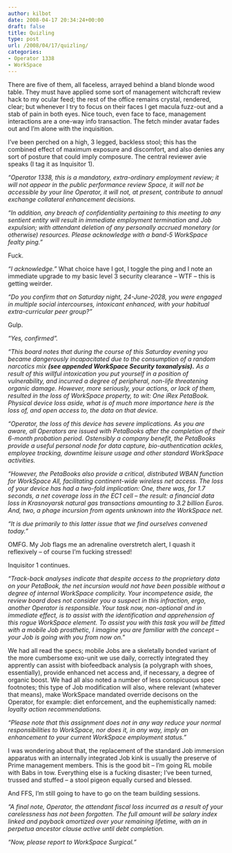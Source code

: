 ```yaml
---
author: kilbot
date: 2008-04-17 20:34:24+00:00
draft: false
title: Quizling
type: post
url: /2008/04/17/quizling/
categories:
- Operator 1338
- WorkSpace
---
```


There are five of them, all faceless, arrayed behind a bland blonde wood table. They must have applied some sort of management witchcraft review hack to my ocular feed; the rest of the office remains crystal, rendered, clear; but whenever I try to focus on their faces I get macula fuzz-out and a stab of pain in both eyes. Nice touch, even face to face, management interactions are a one-way info transaction. The fetch minder avatar fades out and I’m alone with the inquisition.

I’ve been perched on a high, 3 legged, backless stool; this has the combined effect of maximum exposure and discomfort, and also denies any sort of posture that could imply composure. The central reviewer avie speaks (I tag it as Inquisitor 1).

_“Operator 1338, this is a mandatory, extra-ordinary employment review; it will not appear in the public performance review Space, it will not be accessible by your line Operator, it will not, at present, contribute to annual exchange collateral enhancement decisions._

_“In addition, any breach of confidentiality pertaining to this meeting to any sentient entity will result in immediate employment termination and Job expulsion; with attendant deletion of any personally accrued monetary (or otherwise) resources. Please acknowledge with a band-5 WorkSpace fealty ping.”_

Fuck.

_“I acknowledge.”_ What choice have I got, I toggle the ping and I note an immediate upgrade to my basic level 3 security clearance – WTF – this is getting weirder.

_“Do you confirm that on Saturday night, 24-June-2028, you were engaged in multiple social intercourses, intoxicant enhanced, with your habitual extra-curricular peer group?”_

Gulp.

_“Yes, confirmed”._

_“This board notes that during the course of this Saturday evening you became dangerously incapacitated due to the consumption of a random narcotics mix **(see appended WorkSpace Security toxanalysis).** As a result of this willful intoxication you put yourself in a position of vulnerability, and incurred a degree of peripheral, non-life threatening organic damage. However, more seriously, your actions, or lack of them, resulted in the loss of WorkSpace property, to wit: One iRex PetaBook. Physical device loss aside, what is of much more importance here is the loss of, and open access to, the data on that device._

_“Operator, the loss of this device has severe implications. As you are aware, all Operators are issued with PetaBooks after the completion of their 6-month probation period. Ostensibly a company benefit, the PetaBooks provide a useful personal node for data capture, bio-authentication ackles, employee tracking, downtime leisure usage and other standard WorkSpace activities._

_“However, the PetaBooks also provide a critical, distributed WBAN function for WorkSpace All, facilitating continent-wide wireless net access. The loss of your device has had a two-fold implication: One, there was, for 1.7 seconds, a net coverage loss in the EC1 cell – the result: a financial data loss in Krasnoyarsk natural gas transactions amounting to 3.2 billion Euros. And, two, a phage incursion from agents unknown into the WorkSpace net._

_“It is due primarily to this latter issue that we find ourselves convened today.”_

OMFG. My Job flags me an adrenaline overstretch alert, I quash it reflexively – of course I’m fucking stressed!

Inquisitor 1 continues.

_“Track-back analyses indicate that despite access to the proprietary data on your PetaBook, the net incursion would not have been possible without a degree of internal WorkSpace complicity. Your incompetence aside, the review board does not consider you a suspect in this infraction, ergo, another Operator is responsible. Your task now, non-optional and in immediate effect, is to assist with the identification and apprehension of this rogue WorkSpace element. To assist you with this task you will be fitted with a mobile Job prosthetic, I imagine you are familiar with the concept – your Job is going with you from now on."_

We had all read the specs; mobile Jobs are a skeletally bonded variant of the more cumbersome exo-unit we use daily, correctly integrated they apprently can assist with biofeedback analysis (a polygraph with shoes, essentially), provide enhanced net access and, if necessary, a degree of organic boost. We had all also noted a number of less conspicuous spec footnotes; this type of Job modification will also, where relevant (whatever that means), make WorkSpace mandated override decisons on the Operator, for example: diet enforcement, and the euphemistically named: _loyalty action recommendations._

_“Please note that this assignment does not in any way reduce your normal responsibilities to WorkSpace, nor does it, in any way, imply an enhancement to your current WorkSpace employment status.”_

I was wondering about that, the replacement of the standard Job immersion apparatus with an internally integrated Job kink is usually the preserve of Prime management members. This is the good bit – I’m going RL mobile with Babs in tow. Everything else is a fucking disaster; I’ve been turned, trussed and stuffed – a stool pigeon equally cursed and blessed.

And FFS, I’m still going to have to go on the team building sessions.

_“A final note, Operator, the attendant fiscal loss incurred as a result of your carelessness has not been forgotten. The full amount will be salary index linked and payback amortized over your remaining lifetime, with an in perpetua ancestor clause active until debt completion._

_“Now, please report to WorkSpace Surgical.”_
